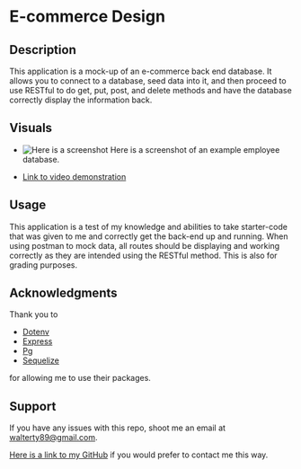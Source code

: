 # E-commerce Design


## Description
This application is a mock-up of an e-commerce back end database. It allows you to connect to a database, seed data into it, and then proceed to use RESTful to do get, put, post, and delete methods and have the database correctly display the information back.

## Visuals
* ![Here is a screenshot](xxxxxxxxxxx) Here is a screenshot of an example employee database.

* [Link to video demonstration](xxxxxxxx)

## Usage
This application is a test of my knowledge and abilities to take starter-code that was given to me and correctly get the back-end up and running. When using postman to mock data, all routes should be displaying and working correctly as they are intended using the RESTful method. This is also for grading purposes.

## Acknowledgments
Thank you to 
* [Dotenv](https://www.npmjs.com/package/dotenv)
* [Express](https://www.npmjs.com/package/express)
* [Pg](https://www.npmjs.com/package/pg)
* [Sequelize](https://www.npmjs.com/package/sequelize) 

for allowing me to use their packages.

## Support
If you have any issues with this repo, shoot me an email at walterty89@gmail.com. 

[Here is a link to my GitHub](https://github.com/TyWalter) if you would prefer to contact me this way.